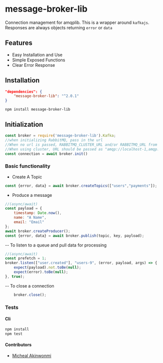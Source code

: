 message-broker-lib 
===========
Connection management for amqplib. This is a wrapper around `kafkajs`. 
Responses are always objects returning `error` or `data`


## Features
- Easy Installation and Use
- Simple Exposed Functions
- Clear Error Response

## Installation
```json
"dependencies": {
    "message-broker-lib": "^2.0.1"
}
```
```npm install message-broker-lib```

## Initialization
```javascript
const broker = require('message-broker-lib').Kafka;
//when initializing RabbitMQ, pass in the url
//When no url is passed, RABBITMQ_CLUSTER_URL and/or RABBITMQ_URL from process.env is used
//When using cluster, URL should be passed as "amqp://localhost-1,amqp://localhost-2,amqp://localhost-3"
const connection = await broker.init()

```


### Basic functionality
- Create A Topic
```javascript
const {error, data} = await broker.createTopics(["users","payments"]);
```

- Produce a message
```javascript
//(async/await)
const payload = {
    timestamp: Date.now(),
    name: "A Name",
    email: "Email"
};
await broker.createProducer();
const {error, data} = await broker.publish(topic, key, payload);
```


-- To listen to a queue and pull data for processing
```javascript
//(async/await)
const prefetch = 1;
broker.listen(["user.created"], "users-9", (error, payload, args) => {
    expect(payload).not.toBe(null);
    expect(error).toBe(null);
}, true);

```

-- To close a connection
```javascript
    broker.close();
```


### Tests
#### Cli
```bash
npm install
npm test
```

#### Contributors
- [Micheal Akinwonmi](https://github.com/blackhades)
